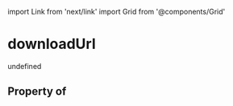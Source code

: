 import Link from 'next/link'
import Grid from '@components/Grid'

# downloadUrl

undefined

## Property of



